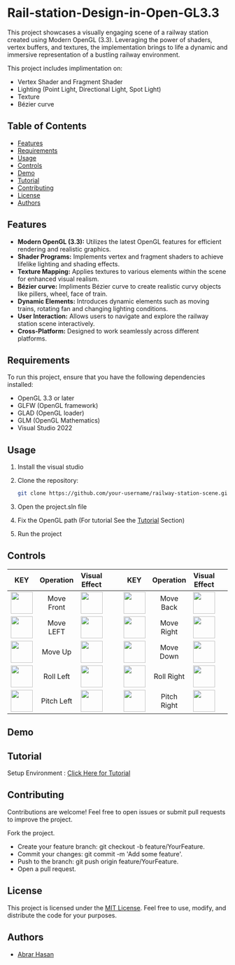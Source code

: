 # Rail-station-Design-in-Open-GL3.3

This project showcases a visually engaging scene of a railway station created using Modern OpenGL (3.3). Leveraging the power of shaders, vertex buffers, and textures, the implementation brings to life a dynamic and immersive representation of a bustling railway environment.

This project includes implimentation on:
- Vertex Shader and Fragment Shader
- Lighting (Point Light, Directional Light, Spot Light)
- Texture
- Bézier curve

## Table of Contents

- [Features](#features)
- [Requirements](#requirements)
- [Usage](#usage)
- [Controls](#controls)
- [Demo](#demo)
- [Tutorial](#tutorial)
- [Contributing](#contributing)
- [License](#license)
- [Authors](#authors)

## Features

- **Modern OpenGL (3.3):** Utilizes the latest OpenGL features for efficient rendering and realistic graphics.
- **Shader Programs:** Implements vertex and fragment shaders to achieve lifelike lighting and shading effects.
- **Texture Mapping:** Applies textures to various elements within the scene for enhanced visual realism.
- **Bézier curve:** Impliments Bézier curve to create realistic curvy objects like pillers, wheel, face of train. 
- **Dynamic Elements:** Introduces dynamic elements such as moving trains, rotating fan and changing lighting conditions.
- **User Interaction:** Allows users to navigate and explore the railway station scene interactively.
- **Cross-Platform:** Designed to work seamlessly across different platforms.

## Requirements

To run this project, ensure that you have the following dependencies installed:

- OpenGL 3.3 or later
- GLFW (OpenGL framework)
- GLAD (OpenGL loader)
- GLM (OpenGL Mathematics)
- Visual Studio 2022

## Usage
1. Install the visual studio
2. Clone the repository:

   ```bash
   git clone https://github.com/your-username/railway-station-scene.git
3. Open the project.sln file
4. Fix the OpenGL path (For tutorial See the [Tutorial](#tutorial) Section) 
5. Run the project

## Controls



| KEY  | Operation | Visual Effect |  | | KEY  | Operation | Visual Effect | | | KEY  | Operation | Visual Effect | 
| :-------------: | :-------------: | :-------------: |:-------------: |:-------------: | :-------------: | :-------------: | :-------------: |:-------------: |:-------------: | :-------------: | :-------------: | :-------------: |
|  <img src ="https://github.com/abrarhasan3/Rail-station-Design-in-Open-GL3.3/assets/85815740/c2878424-81d2-4567-ac7f-5e3c40fdf42c" height = "50" width = "50"> | Move Front  | <img src="https://github.com/abrarhasan3/Rail-station-Design-in-Open-GL3.3/assets/85815740/dd497508-6fd3-4f06-a431-5c28d33e620a" height = "50" width = "50"> |  | | <img src ="https://github.com/abrarhasan3/Rail-station-Design-in-Open-GL3.3/blob/main/Images/S.png" height = "50" width = "50"> | Move Back  | <img src="https://github.com/abrarhasan3/Rail-station-Design-in-Open-GL3.3/blob/main/Images/Back.png" height = "50" width = "50"> |  | | <img src ="https://github.com/abrarhasan3/Rail-station-Design-in-Open-GL3.3/blob/main/Images/P.png" height = "50" width = "50"> | Door Open  | <img src="https://github.com/abrarhasan3/Rail-station-Design-in-Open-GL3.3/blob/main/Images/Door%20Open.png" height = "50" width = "50">|
|  <img src ="https://github.com/abrarhasan3/Rail-station-Design-in-Open-GL3.3/blob/main/Images/A.png" height = "50" width = "50"> | Move LEFT  | <img src="https://github.com/abrarhasan3/Rail-station-Design-in-Open-GL3.3/blob/main/Images/Left.png" height = "50" width = "50"> |  | | <img src ="https://github.com/abrarhasan3/Rail-station-Design-in-Open-GL3.3/blob/main/Images/D.png" height = "50" width = "50"> | Move Right  | <img src="https://github.com/abrarhasan3/Rail-station-Design-in-Open-GL3.3/blob/main/Images/Right.png" height = "50" width = "50"> |  | | <img src ="https://github.com/abrarhasan3/Rail-station-Design-in-Open-GL3.3/blob/main/Images/O.png" height = "50" width = "50"> | Door Close  | <img src="https://github.com/abrarhasan3/Rail-station-Design-in-Open-GL3.3/blob/main/Images/Door%20Close.png" height = "50" width = "50">|<br>
|  <img src ="https://github.com/abrarhasan3/Rail-station-Design-in-Open-GL3.3/blob/main/Images/E.png" height = "50" width = "50"> | Move Up  | <img src="https://github.com/abrarhasan3/Rail-station-Design-in-Open-GL3.3/blob/main/Images/UP.png" height = "50" width = "50"> |  | | <img src ="https://github.com/abrarhasan3/Rail-station-Design-in-Open-GL3.3/blob/main/Images/F.png" height = "50" width = "50"> | Move Down  | <img src="https://github.com/abrarhasan3/Rail-station-Design-in-Open-GL3.3/blob/main/Images/Down.png" height = "50" width = "50"> |  | | <img src ="https://github.com/abrarhasan3/Rail-station-Design-in-Open-GL3.3/blob/main/Images/L.png" height = "50" width = "50"> | Move Train  | <img src="https://github.com/abrarhasan3/Rail-station-Design-in-Open-GL3.3/blob/main/Images/Move%20Train.png" height = "50" width = "50">|
|  <img src ="https://github.com/abrarhasan3/Rail-station-Design-in-Open-GL3.3/blob/main/Images/k.png" height = "50" width = "50"> | Roll Left  | <img src="https://github.com/abrarhasan3/Rail-station-Design-in-Open-GL3.3/blob/main/Images/Roll%20Left.png" height = "50" width = "50"> |  | | <img src ="https://github.com/abrarhasan3/Rail-station-Design-in-Open-GL3.3/blob/main/Images/J.png" height = "50" width = "50"> | Roll Right  | <img src="https://github.com/abrarhasan3/Rail-station-Design-in-Open-GL3.3/blob/main/Images/Roll%20Right.png" height = "50" width = "50"> |  | | <img src ="https://github.com/abrarhasan3/Rail-station-Design-in-Open-GL3.3/blob/main/Images/Y.png" height = "50" width = "50"> | Yaw Right  | <img src="https://github.com/abrarhasan3/Rail-station-Design-in-Open-GL3.3/blob/main/Images/Yaw%20Right.png" height = "50" width = "50">|
|  <img src ="https://github.com/abrarhasan3/Rail-station-Design-in-Open-GL3.3/blob/main/Images/I.png" height = "50" width = "50"> | Pitch Left  | <img src="https://github.com/abrarhasan3/Rail-station-Design-in-Open-GL3.3/blob/main/Images/Pitch%20Left.png" height = "50" width = "50"> |  | | <img src ="https://github.com/abrarhasan3/Rail-station-Design-in-Open-GL3.3/blob/main/Images/U.png" height = "50" width = "50"> | Pitch Right  | <img src="https://github.com/abrarhasan3/Rail-station-Design-in-Open-GL3.3/blob/main/Images/Pitch%20Right.png" height = "50" width = "50"> |  | | <img src ="https://github.com/abrarhasan3/Rail-station-Design-in-Open-GL3.3/blob/main/Images/T.png" height = "50" width = "50"> | Yaw Left  | <img src="https://github.com/abrarhasan3/Rail-station-Design-in-Open-GL3.3/blob/main/Images/Yaw%20Left.png" height = "50" width = "50">|




 


   




## Demo



## Tutorial 
Setup Environment : <a href= "https://youtu.be/WoTRZ0t1tT4?si=uxiBXIGt65EZqlh5">Click Here for Tutorial </a>

## Contributing
Contributions are welcome! Feel free to open issues or submit pull requests to improve the project.

Fork the project.
- Create your feature branch: git checkout -b feature/YourFeature.
- Commit your changes: git commit -m 'Add some feature'.
- Push to the branch: git push origin feature/YourFeature.
- Open a pull request.

## License

This project is licensed under the [MIT License](https://choosealicense.com/licenses/mit/). Feel free to use, modify, and distribute the code for your purposes.

## Authors

- [Abrar Hasan](https://www.github.com/abrarhasan3)
